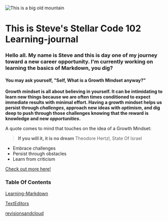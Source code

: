![This is a big old mountain](https://encrypted-tbn0.gstatic.com/images?q=tbn%3AANd9GcTU-ccF2pAQkpGHNfsyl8OVCuOrmH4R8fzpETX2JqtqTjRgAlbX&usqp=CAU)

# This is Steve's Stellar Code 102 Learning-journal 

### Hello all. My name is Steve and this is day one of my journey toward a new career opportunity. I'm currently working on learning the basics of Markdown, you dig? 

#### You may ask yourself, "Self, What is a Growth Mindset anyway?" 

**Growth mindset is all about believing in yourself. It can be intimidating to learn new things because we are often times conditioned to expect immediate results with minimal effort. Having a growth mindset helps us persist through _challenges_, approach new ideas with _optimism_, and dig deep to push through those challenges knowing that the reward is knowledge and new _opportunities_.** 

A quote comes to mind that touches on the idea of a Growth Mindset:

>**If you will it, it is no dream**  Theodore Hertzl, State Of Israel

- Embrace challenges
- Persist through obstacles
- Learn from criticism

[Check out more here!](https://github.com/SBALDOCK)

### Table Of Contents

[Learning-Markdown](Learning-Markdown.md)

[TextEditors](TextEditors.md)

[revisionsandcloud](revisionsandcloud.md)
